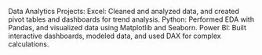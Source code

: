 Data Analytics Projects: Excel: Cleaned and analyzed data, and created pivot tables and dashboards for trend analysis.
Python: Performed EDA with Pandas, and visualized data using Matplotlib and Seaborn. 
Power BI: Built interactive dashboards, modeled data, and used DAX for complex calculations.
